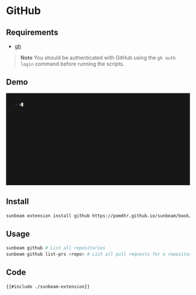 # GitHub

## Requirements

- [gh](https://cli.github.com/)

> **Note** You should be authenticated with GitHub using the `gh auth login` command before running the scripts.

## Demo

![demo](./demo.gif)

## Install

```bash
sunbeam extension install github https://pomdtr.github.io/sunbeam/book/examples/github/sunbeam-extension
```

## Usage

```bash
sunbeam github # List all repositories
sunbeam github list-prs <repo> # List all pull requests for a repository
```

## Code

```bash
{{#include ./sunbeam-extension}}
```
